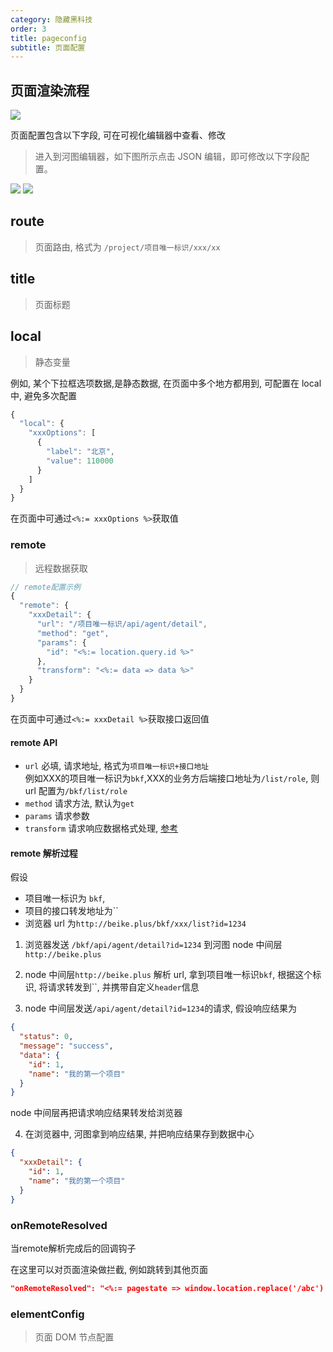 ```yaml
---
category: 隐藏黑科技
order: 3
title: pageconfig
subtitle: 页面配置
---
```


## 页面渲染流程

![](https://user-gold-cdn.xitu.io/2020/3/20/170f6f3871384aec?w=1666&h=422&f=png&s=92720)

页面配置包含以下字段, 可在可视化编辑器中查看、修改

> 进入到河图编辑器，如下图所示点击 JSON 编辑，即可修改以下字段配置。

![](https://user-gold-cdn.xitu.io/2020/3/27/1711b7a9473cae62?w=1346&h=130&f=png&s=22199)
![](https://user-gold-cdn.xitu.io/2020/3/27/1711b7ae7053d32e?w=1264&h=374&f=png&s=50552)

## route

> 页面路由, 格式为 `/project/项目唯一标识/xxx/xx`

## title

> 页面标题

## local

> 静态变量

例如, 某个下拉框选项数据,是静态数据, 在页面中多个地方都用到, 可配置在 local 中, 避免多次配置

```jsx
{
  "local": {
    "xxxOptions": [
      {
        "label": "北京",
        "value": 110000
      }
    ]
  }
}
```

在页面中可通过`<%:= xxxOptions %>`获取值

### remote

> 远程数据获取

```jsx
// remote配置示例
{
  "remote": {
    "xxxDetail": {
      "url": "/项目唯一标识/api/agent/detail",
      "method": "get",
      "params": {
        "id": "<%:= location.query.id %>"
      },
      "transform": "<%:= data => data %>"
    }
  }
}
```

在页面中可通过`<%:= xxxDetail %>`获取接口返回值

#### remote API

- `url` 必填, 请求地址, 格式为`项目唯一标识+接口地址`  
   例如XXX的项目唯一标识为`bkf`,XXX的业务方后端接口地址为`/list/role`, 则 url 配置为`/bkf/list/role`
- `method` 请求方法, 默认为`get`
- `params` 请求参数
- `transform` 请求响应数据格式处理, [参考](/docs/editor/faq-defaultValue)

#### remote 解析过程

假设

- 项目唯一标识为 `bkf`,
- 项目的接口转发地址为``
- 浏览器 url 为`http://beike.plus/bkf/xxx/list?id=1234`

1. 浏览器发送 `/bkf/api/agent/detail?id=1234` 到河图 node 中间层`http://beike.plus`

2. node 中间层`http://beike.plus` 解析 url, 拿到项目唯一标识`bkf`, 根据这个标识, 将请求转发到``, 并携带自定义`header`信息

3. node 中间层发送`/api/agent/detail?id=1234`的请求, 假设响应结果为

```json
{
  "status": 0,
  "message": "success",
  "data": {
    "id": 1,
    "name": "我的第一个项目"
  }
}
```

node 中间层再把请求响应结果转发给浏览器

4. 在浏览器中, 河图拿到响应结果, 并把响应结果存到数据中心

```json
{
  "xxxDetail": {
    "id": 1,
    "name": "我的第一个项目"
  }
}
```

### onRemoteResolved
当remote解析完成后的回调钩子

在这里可以对页面渲染做拦截, 例如跳转到其他页面
```json
"onRemoteResolved": "<%:= pagestate => window.location.replace('/abc') %>"
```


### elementConfig

> 页面 DOM 节点配置
